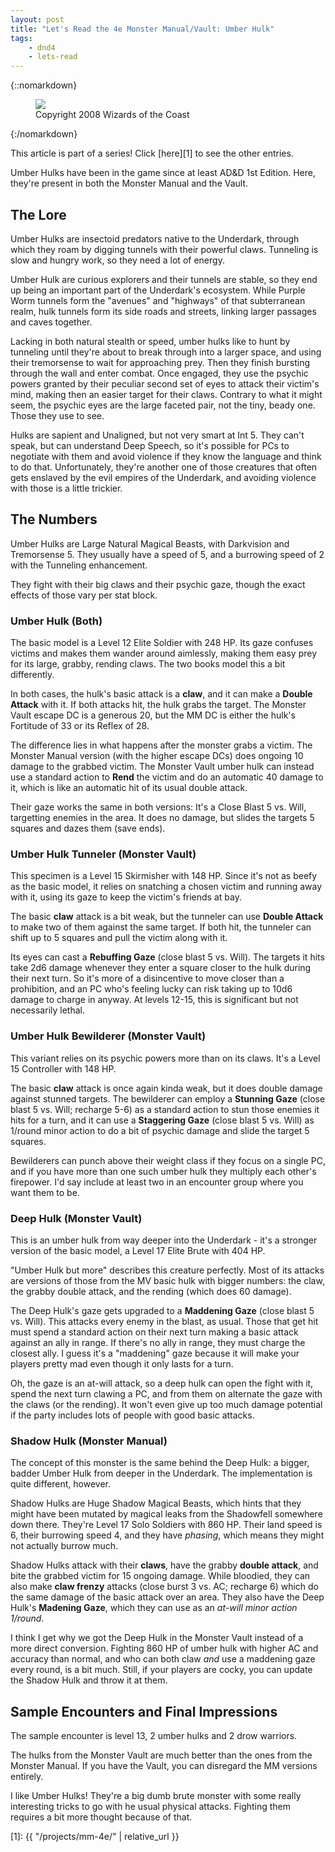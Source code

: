 ```yaml
---
layout: post
title: "Let's Read the 4e Monster Manual/Vault: Umber Hulk"
tags:
    - dnd4
    - lets-read
---
```


{::nomarkdown}
<figure class="left">
  <img src="{{ "/assets/wir-mm-4e-umber-hulk.png" | absolute_url }}"/>
  <figcaption>
    Copyright 2008 Wizards of the Coast
  </figcaption>
</figure>
{:/nomarkdown}

This article is part of a series! Click [here][1] to see the other entries.

Umber Hulks have been in the game since at least AD&D 1st Edition. Here, they're
present in both the Monster Manual and the Vault.

## The Lore

Umber Hulks are insectoid predators native to the Underdark, through which they
roam by digging tunnels with their powerful claws. Tunneling is slow and hungry
work, so they need a lot of energy.

Umber Hulk are curious explorers and their tunnels are stable, so they end up
being an important part of the Underdark's ecosystem. While Purple Worm tunnels
form the "avenues" and "highways" of that subterranean realm, hulk tunnels form
its side roads and streets, linking larger passages and caves together.

Lacking in both natural stealth or speed, umber hulks like to hunt by tunneling
until they're about to break through into a larger space, and using their
tremorsense to wait for approaching prey. Then they finish bursting through the
wall and enter combat. Once engaged, they use the psychic powers granted by
their peculiar second set of eyes to attack their victim's mind, making then an
easier target for their claws. Contrary to what it might seem, the psychic eyes
are the large faceted pair, not the tiny, beady one. Those they use to see.

Hulks are sapient and Unaligned, but not very smart at Int 5. They can't speak,
but can understand Deep Speech, so it's possible for PCs to negotiate with them
and avoid violence if they know the language and think to do
that. Unfortunately, they're another one of those creatures that often gets
enslaved by the evil empires of the Underdark, and avoiding violence with those
is a little trickier.

## The Numbers

Umber Hulks are Large Natural Magical Beasts, with Darkvision and
Tremorsense 5. They usually have a speed of 5, and a burrowing speed of 2 with
the Tunneling enhancement.

They fight with their big claws and their psychic gaze, though the exact effects
of those vary per stat block.

### Umber Hulk (Both)

The basic model is a Level 12 Elite Soldier with 248 HP. Its gaze confuses
victims and makes them wander around aimlessly, making them easy prey for its
large, grabby, rending claws. The two books model this a bit differently.

In both cases, the hulk's basic attack is a **claw**, and it can make a **Double
Attack** with it. If both attacks hit, the hulk grabs the target. The Monster
Vault escape DC is a generous 20, but the MM DC is either the hulk's Fortitude
of 33 or its Reflex of 28.

The difference lies in what happens after the monster grabs a victim. The
Monster Manual version (with the higher escape DCs) does ongoing 10 damage to
the grabbed victim. The Monster Vault umber hulk can instead use a standard
action to **Rend** the victim and do an automatic 40 damage to it, which is like
an automatic hit of its usual double attack.

Their gaze works the same in both versions: It's a Close Blast 5 vs. Will,
targetting enemies in the area. It does no damage, but slides the targets 5
squares and dazes them (save ends).

### Umber Hulk Tunneler (Monster Vault)

This specimen is a Level 15 Skirmisher with 148 HP. Since it's not as beefy as
the basic model, it relies on snatching a chosen victim and running away with
it, using its gaze to keep the victim's friends at bay.

The basic **claw** attack is a bit weak, but the tunneler can use **Double
Attack** to make two of them against the same target. If both hit, the tunneler
can shift up to 5 squares and pull the victim along with it.

Its eyes can cast a **Rebuffing Gaze** (close blast 5 vs. Will). The targets it
hits take 2d6 damage whenever they enter a square closer to the hulk during
their next turn. So it's more of a disincentive to move closer than a
prohibition, and an PC who's feeling lucky can risk taking up to 10d6 damage
to charge in anyway. At levels 12-15, this is significant but not necessarily
lethal.

### Umber Hulk Bewilderer (Monster Vault)

This variant relies on its psychic powers more than on its claws. It's a Level
15 Controller with 148 HP.

The basic **claw** attack is once again kinda weak, but it does double damage
against stunned targets. The bewilderer can employ a **Stunning Gaze** (close
blast 5 vs. Will; recharge 5-6) as a standard action to stun those enemies it hits for a turn,
and it can use a **Staggering Gaze** (close blast 5 vs. Will) as 1/round minor
action to do a bit of psychic damage and slide the target 5 squares.

Bewilderers can punch above their weight class if they focus on a single PC, and
if you have more than one such umber hulk they multiply each other's
firepower. I'd say include at least two in an encounter group where you want
them to be.

### Deep Hulk (Monster Vault)

This is an umber hulk from way deeper into the Underdark - it's a stronger
version of the basic model, a Level 17 Elite Brute with 404 HP.

"Umber Hulk but more" describes this creature perfectly. Most of its attacks are
versions of those from the MV basic hulk with bigger numbers: the claw, the
grabby double attack, and the rending (which does 60 damage).

The Deep Hulk's gaze gets upgraded to a **Maddening Gaze** (close blast 5
vs. Will). This attacks every enemy in the blast, as usual. Those that get hit
must spend a standard action on their next turn making a basic attack against an
ally in range. If there's no ally in range, they must charge the closest ally. I
guess it's a "maddening" gaze because it will make your players pretty mad even
though it only lasts for a turn.

Oh, the gaze is an at-will attack, so a deep hulk can open the fight with it,
spend the next turn clawing a PC, and from them on alternate the gaze with the
claws (or the rending). It won't even give up too much damage potential if the
party includes lots of people with good basic attacks.

### Shadow Hulk (Monster Manual)

The concept of this monster is the same behind the Deep Hulk: a bigger, badder
Umber Hulk from deeper in the Underdark. The implementation is quite different,
however.

Shadow Hulks are Huge Shadow Magical Beasts, which hints that they might have
been mutated by magical leaks from the Shadowfell somewhere down there. They're
Level 17 Solo Soldiers with 860 HP. Their land speed is 6, their burrowing speed
4, and they have _phasing_, which means they might not actually burrow much.

Shadow Hulks attack with their **claws**, have the grabby **double attack**, and
bite the grabbed victim for 15 ongoing damage. While bloodied, they can also
make **claw frenzy** attacks (close burst 3 vs. AC; recharge 6) which do the
same damage of the basic attack over an area. They also have the Deep Hulk's
**Madening Gaze**, which they can use as an _at-will minor action 1/round_.

I think I get why we got the Deep Hulk in the Monster Vault instead of a more
direct conversion. Fighting 860 HP of umber hulk with higher AC and accuracy
than normal, and who can both claw _and_ use a maddening gaze every round, is a
bit much. Still, if your players are cocky, you can update the Shadow Hulk and
throw it at them.

## Sample Encounters and Final Impressions

The sample encounter is level 13, 2 umber hulks and 2 drow warriors.

The hulks from the Monster Vault are much better than the ones from the Monster
Manual. If you have the Vault, you can disregard the MM versions entirely.

I like Umber Hulks! They're a big dumb brute monster with some really
interesting tricks to go with he usual physical attacks. Fighting them requires
a bit more thought because of that.

[1]: {{ "/projects/mm-4e/" | relative_url }}

